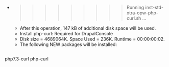 * >>>>>>>>> Running inst-std-xtra-opw-php-curl.sh ...
  * After this operation, 147 kB of additional disk space will be used.
  * Install php-curl: Required for DrupalConsole
  * Disk size = 4689064K. Space Used = 236K. Runtime = 00:00:00:02.
  * The following NEW packages will be installed:
  ```bash
php7.3-curl php-curl
  ```
